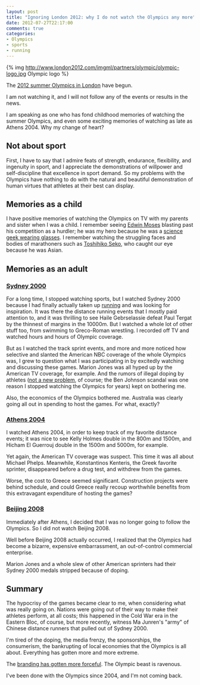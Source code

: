 ```yaml
---
layout: post
title: "Ignoring London 2012: why I do not watch the Olympics any more"
date: 2012-07-27T22:17:00
comments: true
categories: 
- Olympics
- sports
- running
---
```

{% img http://www.london2012.com/imgml/partners/olympic/olympic-logo.jpg Olympic logo %}

The [2012 summer Olympics in London](http://www.london2012.com/) have begun.

I am not watching it, and I will not follow any of the events or results in the news.

I am speaking as one who has fond childhood memories of watching the summer Olympics, and even some exciting memories of watching as late as Athens 2004. Why my change of heart?

<!--more-->

## Not about sport

First, I have to say that I admire feats of strength, endurance, flexibility, and ingenuity in sport, and I appreciate the demonstrations of willpower and self-discipline that excellence in sport demand. So my problems with the Olympics have nothing to do with the natural and beautiful demonstration of human virtues that athletes at their best can display.

## Memories as a child

I have positive memories of watching the Olympics on TV with my parents and sister when I was a child. I remember seeing [Edwin Moses](http://www.edwinmoses.com/) blasting past his competition as a hurdler; he was my hero because he was a [science geek wearing glasses](http://espn.go.com/sportscentury/features/00016350.html). I remember watching the struggling faces and bodies of marathoners such as [Toshihiko Seko](http://en.wikipedia.org/wiki/Toshihiko_Seko), who caught our eye because he was Asian.

## Memories as an adult

### [Sydney 2000](http://en.wikipedia.org/wiki/2000_Summer_Olympics)

For a long time, I stopped watching sports, but I watched Sydney 2000 because I had finally actually taken up [running](/blog/categories/running/) and was looking for inspiration. It was there the distance running events that I mostly paid attention to, and it was thrilling to see Haile Gebrselassie defeat Paul Tergat by the thinnest of margins in the 10000m. But I watched a whole lot of other stuff too, from swimming to Greco-Roman wrestling. I recorded off TV and watched hours and hours of Olympic coverage.

But as I watched the track sprint events, and more and more noticed how selective and slanted the American NBC coverage of the whole Olympics was, I grew to question what I was participating in by excitedly watching and discussing these games. Marion Jones was all hyped up by the American TV coverage, for example. And the rumors of illegal doping by athletes ([not a new problem](http://en.wikipedia.org/wiki/Use_of_performance-enhancing_drugs_in_the_Olympic_Games), of course; the Ben Johnson scandal was one reason I stopped watching the Olympics for years) kept on bothering me. 

Also, the economics of the Olympics bothered me. Australia was clearly going all out in spending to host the games. For what, exactly?

### [Athens 2004](http://en.wikipedia.org/wiki/2004_Summer_Olympics)

I watched Athens 2004, in order to keep track of my favorite distance events; it was nice to see Kelly Holmes double in the 800m and 1500m, and Hicham El Guerrouj double in the 1500m and 5000m, for example.

Yet again, the American TV coverage was suspect. This time it was all about Michael Phelps. Meanwhile, Konstantinos Kenteris, the Greek favorite sprinter, disappeared before a drug test, and withdrew from the games.

Worse, the cost to Greece seemed significant. Construction projects were behind schedule, and could Greece really recoup worthwhile benefits from this extravagant expenditure of hosting the games?

### [Beijing 2008](http://en.wikipedia.org/wiki/2008_Summer_Olympics)

Immediately after Athens, I decided that I was no longer going to follow the Olympics. So I did not watch Beijing 2008.

Well before Beijing 2008 actually occurred, I realized that the Olympics had become a bizarre, expensive embarrassment, an out-of-control commercial enterprise.

Marion Jones and a whole slew of other American sprinters had their Sydney 2000 medals stripped because of doping.

## Summary

The hypocrisy of the games became clear to me, when considering what was really going on. Nations were going out of their way to make their athletes perform, at all costs; this happened in the Cold War era in the Eastern Bloc, of course, but more recently, witness Ma Junren's "army" of Chinese distance runners that pulled out of Sydney 2000.

I'm tired of the doping, the media frenzy, the sponsorships, the consumerism, the bankrupting of local economies that the Olympics is all about. Everything has gotten more and more extreme.

The [branding has gotten more forceful](http://www.salon.com/2012/07/27/the_force_of_olympic_branding_salpart/). The Olympic beast is ravenous.

I've been done with the Olympics since 2004, and I'm not coming back.

